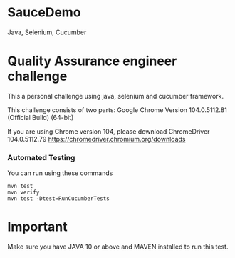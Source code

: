 # SauceDemo
Java, Selenium, Cucumber


# Quality Assurance engineer challenge
This a personal challenge using java, selenium and cucumber framework.

This challenge consists of two parts: 
Google Chrome
Version 104.0.5112.81 (Official Build) (64-bit)

If you are using Chrome version 104, please download ChromeDriver 104.0.5112.79
https://chromedriver.chromium.org/downloads

### Automated Testing 
You can run using these commands

```
mvn test
mvn verify
mvn test -Dtest=RunCucumberTests
```

# Important
Make sure you have JAVA 10 or above and MAVEN installed to run this test.
